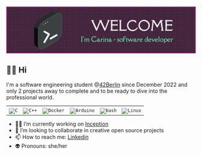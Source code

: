![Header](./header.png)
## 🖖🙂 Hi
I'm a software engineering student @[42Berlin](https://42berlin.de) since December 2022 and only 2 projects away to complete and to be ready to dive into the professional world. 
<html>
<div align="center">
	<table>
		<tr>
			<td><code><img width="50" src="https://user-images.githubusercontent.com/25181517/192106070-46255bcf-65e6-4c6b-a296-bf8d0d8fb2a7.png" alt="C" title="C"/></code></td>
			<td><code><img width="50" src="https://user-images.githubusercontent.com/25181517/192106073-90fffafe-3562-4ff9-a37e-c77a2da0ff58.png" alt="C++" title="C++"/></code></td>
			<td><code><img width="50" src="https://user-images.githubusercontent.com/25181517/117207330-263ba280-adf4-11eb-9b97-0ac5b40bc3be.png" alt="Docker" title="Docker"/></code></td>
			<td><code><img width="50" src="https://github.com/marwin1991/profile-technology-icons/assets/136815194/a57a85ba-e2dd-4036-85b6-7e1532391627" alt="Arduino" title="Arduino"/></code></td>
			<td><code><img width="50" src="https://user-images.githubusercontent.com/25181517/192158606-7c2ef6bd-6e04-47cf-b5bc-da2797cb5bda.png" alt="bash" title="bash"/></code></td>
			<td><code><img width="50" src="https://github.com/marwin1991/profile-technology-icons/assets/76662862/2481dc48-be6b-4ebb-9e8c-3b957efe69fa" alt="Linux" title="Linux"/></code></td>
		</tr>
	</table>
</div>
</html>

- 👩‍💻 I’m currently working on [Inception](https://github.com/cariestevez/inception)
- 👯 I’m looking to collaborate in creative open source projects
- 📫 How to reach me: [Linkedin](https://www.linkedin.com/in/carinaestevezorth)
- 👽 Pronouns: she/her
<!--
**cariestevez/cariestevez** is a ✨ _special_ ✨ repository because its `README.md` (this file) appears on your GitHub profile.

Here are some ideas to get you started:

- 🔭 I’m currently working on my 42 projects
- 🌱 I’m currently learning coding in C and C++, bash programming, containerization with Docker
- 👯 I’m looking to collaborate on open source projects and medical related topics
- 💬 Ask me about 
- 📫 How to reach me: [Linkedin](https://www.linkedin.com/in/carinaestevezorth)
- 😄 Pronouns: svangheri/wholesome
-->

